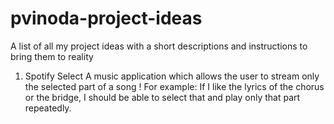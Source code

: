 # pvinoda-project-ideas
A list of all my project ideas with a short descriptions and instructions to bring them to reality

1. Spotify Select
A music application which allows the user to stream only the selected part of a song !
For example: If I like the lyrics of the chorus or the bridge, I should be able to select that and play only that part repeatedly.

